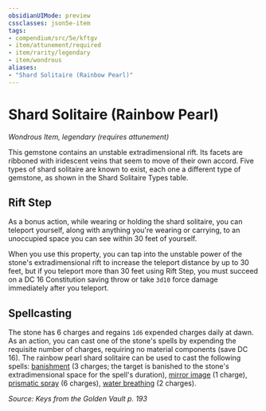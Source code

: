 ```yaml
---
obsidianUIMode: preview
cssclasses: json5e-item
tags:
- compendium/src/5e/kftgv
- item/attunement/required
- item/rarity/legendary
- item/wondrous
aliases: 
- "Shard Solitaire (Rainbow Pearl)"
---
```

# Shard Solitaire (Rainbow Pearl)
*Wondrous Item, legendary (requires attunement)*  


This gemstone contains an unstable extradimensional rift. Its facets are ribboned with iridescent veins that seem to move of their own accord. Five types of shard solitaire are known to exist, each one a different type of gemstone, as shown in the Shard Solitaire Types table.

## Rift Step

As a bonus action, while wearing or holding the shard solitaire, you can teleport yourself, along with anything you're wearing or carrying, to an unoccupied space you can see within 30 feet of yourself.

When you use this property, you can tap into the unstable power of the stone's extradimensional rift to increase the teleport distance by up to 30 feet, but if you teleport more than 30 feet using Rift Step, you must succeed on a DC 16 Constitution saving throw or take `3d10` force damage immediately after you teleport.

## Spellcasting

The stone has 6 charges and regains `1d6` expended charges daily at dawn. As an action, you can cast one of the stone's spells by expending the requisite number of charges, requiring no material components (save DC 16). The rainbow pearl shard solitaire can be used to cast the following spells: [banishment](/Systems/5e/spells/banishment.md) (3 charges; the target is banished to the stone's extradimensional space for the spell's duration), [mirror image](/Systems/5e/spells/mirror-image.md) (1 charge), [prismatic spray](/Systems/5e/spells/prismatic-spray.md) (6 charges), [water breathing](/Systems/5e/spells/water-breathing.md) (2 charges).

*Source: Keys from the Golden Vault p. 193*